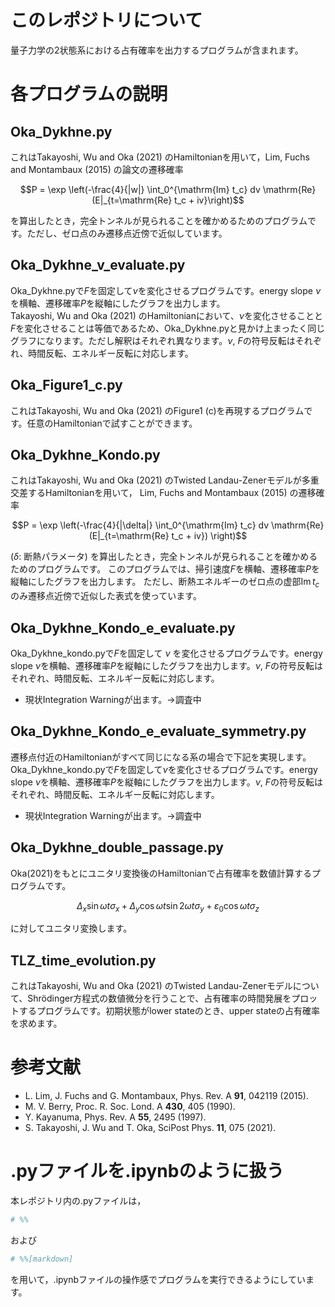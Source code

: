 # このレポジトリについて
量子力学の2状態系における占有確率を出力するプログラムが含まれます。

# 各プログラムの説明
## Oka_Dykhne.py
これはTakayoshi, Wu and Oka (2021) のHamiltonianを用いて，Lim, Fuchs and Montambaux (2015) の論文の遷移確率
```math
P = \exp \left(-\frac{4}{|w|} \int_0^{\mathrm{Im} t_c} dv \mathrm{Re} (E|_{t=\mathrm{Re} t_c + iv}\right)
```
を算出したとき，完全トンネルが見られることを確かめるためのプログラムです。ただし、ゼロ点のみ遷移点近傍で近似しています。

## Oka_Dykhne_v_evaluate.py
Oka_Dykhne.pyで$`F`$を固定して$`\nu`$を変化させるプログラムです。energy slope $`\nu`$を横軸、遷移確率$`P`$を縦軸にしたグラフを出力します。<br>
Takayoshi, Wu and Oka (2021) のHamiltonianにおいて、$`\nu`$を変化させることと$`F`$を変化させることは等価であるため、Oka_Dykhne.pyと見かけ上まったく同じグラフになります。ただし解釈はそれぞれ異なります。$`\nu`$, $`F`$の符号反転はそれぞれ、時間反転、エネルギー反転に対応します。

## Oka_Figure1_c.py
これはTakayoshi, Wu and Oka (2021) のFigure1 (c)を再現するプログラムです。任意のHamiltonianで試すことができます。

## Oka_Dykhne_Kondo.py
これはTakayoshi, Wu and Oka (2021) のTwisted Landau-Zenerモデルが多重交差するHamiltonianを用いて，
Lim, Fuchs and Montambaux (2015) の遷移確率
```math
P = \exp \left(-\frac{4}{|\delta|} \int_0^{\mathrm{Im} t_c} dv
     \mathrm{Re} (E|_{t=\mathrm{Re} t_c + iv}) \right)
```
($`\delta:`$ 断熱パラメータ) を算出したとき，完全トンネルが見られることを確かめるためのプログラムです。
このプログラムでは、掃引速度$`F`$を横軸、遷移確率$`P`$を縦軸にしたグラフを出力します。
ただし、断熱エネルギーのゼロ点の虚部$`\mathrm{Im} \, t_c`$のみ遷移点近傍で近似した表式を使っています。

## Oka_Dykhne_Kondo_e_evaluate.py
Oka_Dykhne_kondo.pyで$`F`$を固定して $`\nu`$ を変化させるプログラムです。energy slope $`\nu`$を横軸、遷移確率$`P`$を縦軸にしたグラフを出力します。$`\nu`$, $`F`$の符号反転はそれぞれ、時間反転、エネルギー反転に対応します。
- 現状Integration Warningが出ます。→調査中

## Oka_Dykhne_Kondo_e_evaluate_symmetry.py
遷移点付近のHamiltonianがすべて同じになる系の場合で下記を実現します。Oka_Dykhne_kondo.pyで$`F`$を固定して$`\nu`$を変化させるプログラムです。energy slope $`\nu`$を横軸、遷移確率$`P`$を縦軸にしたグラフを出力します。$`\nu`$, $`F`$の符号反転はそれぞれ、時間反転、エネルギー反転に対応します。
- 現状Integration Warningが出ます。→調査中

## Oka_Dykhne_double_passage.py
Oka(2021)をもとにユニタリ変換後のHamiltonianで占有確率を数値計算するプログラムです。
```math
\Delta_x \sin{\omega t} \sigma_x
+ \Delta_y \cos{\omega t} \sin{2 \omega t}\sigma_y
+ \varepsilon_0 \cos{\omega t} \sigma_z
```
に対してユニタリ変換します。

## TLZ_time_evolution.py
これはTakayoshi, Wu and Oka (2021) のTwisted Landau-Zenerモデルについて、Shr&ouml;dinger方程式の数値微分を行うことで、占有確率の時間発展をプロットするプログラムです。初期状態がlower stateのとき、upper stateの占有確率を求めます。

# 参考文献
- L. Lim, J. Fuchs and G. Montambaux, Phys. Rev. A **91**, 042119 (2015).
- M. V. Berry, Proc. R. Soc. Lond. A **430**, 405 (1990).
- Y. Kayanuma, Phys. Rev. A **55**, 2495 (1997).
- S. Takayoshi, J. Wu and T. Oka, SciPost Phys. **11**, 075 (2021).

# .pyファイルを.ipynbのように扱う
本レポジトリ内の.pyファイルは，
```python
# %%
```
および
```python
# %%[markdown]
```
を用いて，.ipynbファイルの操作感でプログラムを実行できるようにしています。